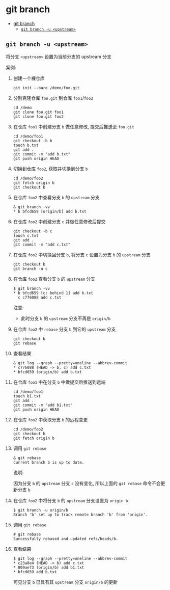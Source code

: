 # git branch

- [git branch](#git-branch)
  - [`git branch -u <upstream>`](#git-branch--u-upstream)

## `git branch -u <upstream>`

将分支 `<upstream>` 设置为当前分支的 upstream 分支

案例:

1. 创建一个裸仓库

       git init --bare /demo/foo.git

2. 分别克隆仓库 `foo.git` 到仓库 `foo1`/`foo2`

       cd /demo
       git clone foo.git foo1
       git clone foo.git foo2

3. 在仓库 `foo1` 中创建分支 `b` 做任意修改, 提交后推送至 `foo.git`

       cd /demo/foo1
       git checkout -b b
       touch b.txt
       git add .
       git commit -m "add b.txt"
       git push origin HEAD

4. 切换到仓库 `foo2`, 获取并切换到分支 `b`

       cd /demo/foo2
       git fetch origin b
       git checkout b

5. 在仓库 `foo2` 中查看分支 `b` 的 `upstream` 分支

       & git branch -vv
       * b bfcd659 [origin/b] add b.txt

6. 在仓库 `foo2` 中创建分支 `c` 并做任意修改后提交

       git checkout -b c
       touch c.txt
       git add .
       git commit -m "add c.txt"

7. 在仓库 `foo2` 中切换回分支 `b`, 将分支 `c` 设置为分支 `b` 的 `upstream` 分支

       git checkout b
       git branch -u c

8. 在仓库 `foo2` 查看分支 `b` 的 `upstream` 分支

       $ git branch -vv
       * b bfcd659 [c: behind 1] add b.txt
         c c776088 add c.txt

   注意:

   - 此时分支 `b` 的 `upstream` 分支不再是 `origin/b`

9. 在仓库 `foo2` 中 `rebase` 分支 `b` 到它的 `upstream` 分支

       git checkout b
       git rebase

10. 查看结果

        & git log --graph --pretty=oneline --abbrev-commit
        * c776088 (HEAD -> b, c) add c.txt
        * bfcd659 (origin/b) add b.txt

11. 在仓库 `foo1` 中在分支 `b` 中做提交后推送到远端

        cd /demo/foo1
        touch b1.txt
        git add .
        git commit -m "add b1.txt"
        git push origin HEAD

12. 在仓库 `foo2` 中获取分支 `b` 的远程变更

        cd /demo/foo2
        git checkout b
        git fetch origin b

13. 调用 `git rebase`

        & git rebase
        Current branch b is up to date.

    说明:

    因为分支 `b` 的 `upstream` 分支 `c` 没有变化, 所以上面的 `git rebase` 命令不会更新分支 `b` 

14. 在仓库 `foo2` 中将分支 `b` 的 `upstream` 分支设置为 `origin b`

        $ git branch -u origin/b
        Branch 'b' set up to track remote branch 'b' from 'origin'.

15. 调用 `git rebase`

        # git rebase
        Successfully rebased and updated refs/heads/b.

16. 查看结果

        $ git log --graph --pretty=oneline --abbrev-commit
        * c23a8e4 (HEAD -> b) add c.txt
        * 809ae73 (origin/b) add b1.txt
        * bfcd659 add b.txt

    可见分支 `b` 已具有其 `upstream` 分支 `origin/b` 的更新
